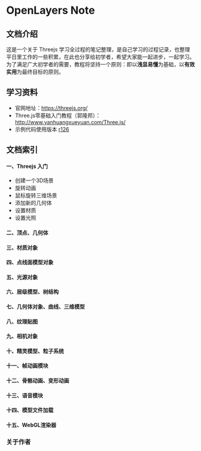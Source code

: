 # OpenLayers Note

## 文档介绍

这是一个关于 Threejs 学习全过程的笔记整理，是自己学习的过程记录，也整理平日里工作的一些积累，在此也分享给初学者，希望大家能一起进步，一起学习。为了满足广大初学者的需要，教程将坚持一个原则：即以**浅显易懂**为基础，以**有效实用**为最终目标的原则。

## 学习资料

- 官网地址：https://threejs.org/
- Three.js零基础入门教程（郭隆邦）：http://www.yanhuangxueyuan.com/Three.js/
- 示例代码使用版本 [r126](https://github.com/mrdoob/three.js/tree/r126) 

## 文档索引

#### 一、Threejs 入门
- 创建一个3D场景
- 旋转动画
- 鼠标旋转三维场景
- 添加新的几何体
- 设置材质
- 设置光照
#### 二、顶点、几何体

#### 三、材质对象

#### 四、点线面模型对象

#### 五、光源对象

#### 六、层级模型、树结构

#### 七、几何体对象、曲线、三维模型

#### 八、纹理贴图

#### 九、相机对象

#### 十、精灵模型、粒子系统

#### 十一、帧动画模块

#### 十二、骨骼动画、变形动画

#### 十三、语音模块

#### 十四、模型文件加载

#### 十五、WebGL渲染器

### 关于作者